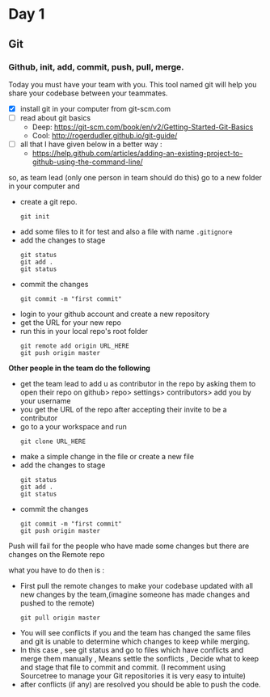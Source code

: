 # Day 1

## **Git**
### Github, init, add, commit, push, pull, merge.

Today you must have your team with you. This tool named git will help you share your codebase between your teammates. 

- [x] install git in your computer from git-scm.com
- [ ] read about git basics
	* Deep: https://git-scm.com/book/en/v2/Getting-Started-Git-Basics
	* Cool: http://rogerdudler.github.io/git-guide/
- [ ] all that I have given below in a better way : 
	* https://help.github.com/articles/adding-an-existing-project-to-github-using-the-command-line/

so, as team lead (only one person in team should do this) go to a new folder in your computer and 
- create a git repo.
	```
	git init
	``` 
- add some files to it for test and also a file with name ```.gitignore```
- add the changes to stage 
	```
	git status
	git add . 
	git status
	```
- commit the changes
	```
	git commit -m "first commit"
	```
- login to your github account and create a new repository
- get the URL for your new repo
- run this in your local repo's root folder 
	```
	git remote add origin URL_HERE
	git push origin master
	```

**Other people in the team do the following**

- get the team lead to add u as contributor in the repo by asking them to open their repo on github> repo> settings> contributors> add you by your username
- you get the URL of the repo after accepting their invite to be a contributor
- go to a your workspace and run
	```
	git clone URL_HERE
	```
- make a simple change in the file or create a new file
- add the changes to stage 
	```
	git status
	git add . 
	git status
	```
- commit the changes
	```
	git commit -m "first commit"
	git push origin master
	```

Push will fail for the people who have made some changes but there are changes on the Remote repo

what you have to do then is : 

- First pull the remote changes to make your codebase updated with all new changes by the team,(imagine someone has made changes and pushed to the remote)
	```
	git pull origin master	
	```
- You will see conflicts if you and the team has changed the same files and git is unable to determine which changes to keep while merging. 
- In this case , see git status and go to files which have conflicts and merge them manually , Means settle the sonflicts , Decide what to keep and stage that file to commit and commit. 
 (I recomment using Sourcetree to manage your Git repositories it is very easy to intuite)
- after conflicts (if any) are resolved you should be able to push the code.  